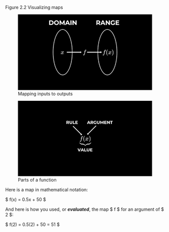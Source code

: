 <p class="main-text small-text">
    Figure 2.2 Visualizing maps
</p>
<div class="split-grid">
    <div>
        <figure>
            <img src="/assets/images/ch02/domain-range.png" alt="Diagram of inputs mapping to outputs">
            <figcaption class="small-text">Mapping inputs to outputs</figcaption>
        </figure>
    </div>
    <div>
        <figure>
            <img src="/assets/images/ch02/function-parts.png" alt="Labelled parts of a function">
            <figcaption class="small-text">Parts of a function</figcaption>
        </figure>
    </div>
</div>
<p class="main-text small-text">
    Here is a map in mathematical notation:
</p>
<p class="main-text small-text">
    $ f(x) = 0.5x + 50 $
</p>
<p class="main-text small-text">
    And here is how you used, or <strong><em>evaluated</em></strong>, the map $ f $ for an argument of $ 2 $:
</p>
<p class="main-text small-text">
    $ f(2) = 0.5(2) + 50 = 51 $
</p>